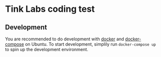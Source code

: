# Tink Labs coding test

## Development
You are recommended to do development with [docker](https://store.docker.com/editions/community/docker-ce-server-ubuntu/plans/docker-ce-server-ubuntu-tier?tab=instructions) and [docker-compose](https://docs.docker.com/compose/install/) on Ubuntu.
To start development, simplily run `docker-compose up` to spin up the development environment.
